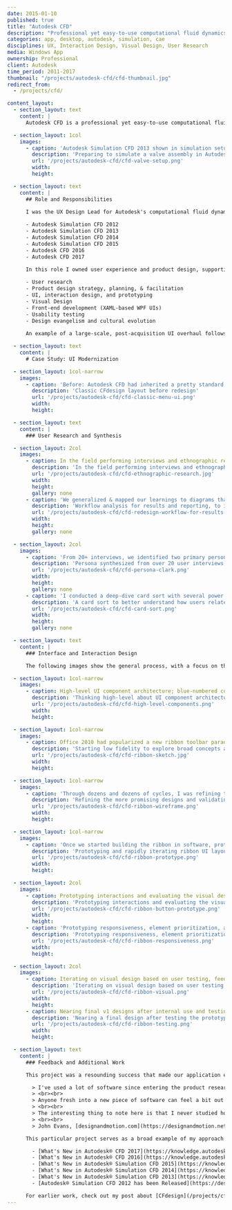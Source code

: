 ```yaml
---
date: 2015-01-10
published: true
title: "Autodesk CFD"
description: "Professional yet easy-to-use computational fluid dynamics (CFD) tools for engineers"
categories: app, desktop, autodesk, simulation, cae
disciplines: UX, Interaction Design, Visual Design, User Research
media: Windows App
ownership: Professional
client: Autodesk
time_period: 2011-2017
thumbnail: "/projects/autodesk-cfd/cfd-thumbnail.jpg"
redirect_from: 
  - /projects/cfd/

content_layout:
  - section_layout: text
    content: |
      Autodesk CFD is a professional yet easy-to-use computational fluid dynamics (CFD) tool for engineers; in other words, an approachable way to simulate fluid flow and heat transfer to understand how designs will perform in the real world. It is used to simulate everything from pumps & valves, to electronics cooling, to aero & hydrodynamics, to HVAC systems in buildings. Our product is designed with the belief that simulating design performance virtually, early, and often in the product lifecycle results in cheaper and better-performing real-world designs, with faster time to market.

  - section_layout: 1col
    images:
      - caption: 'Autodesk Simulation CFD 2013 shown in simulation setup mode'
        description: 'Preparing to simulate a valve assembly in Autodesk CFD'
        url: '/projects/autodesk-cfd/cfd-valve-setup.png'
        width:
        height:

  - section_layout: text
    content: |
      ## Role and Responsibilities

      I was the UX Design Lead for Autodesk's computational fluid dynamics (CFD) apps from 2011 until 2017, supporting the following successful releases:
      
      - Autodesk Simulation CFD 2012
      - Autodesk Simulation CFD 2013
      - Autodesk Simulation CFD 2014
      - Autodesk Simulation CFD 2015
      - Autodesk CFD 2016
      - Autodesk CFD 2017

      In this role I owned user experience and product design, supporting most new development initiatives. Responsibilities include:
      
      - User research
      - Product design strategy, planning, & facilitation
      - UI, interaction design, and prototyping
      - Visual Design
      - Front-end development (XAML-based WPF UIs)
      - Usability testing
      - Design evangelism and cultural evolution
      
      An example of a large-scale, post-acquisition UI overhaul follows.

  - section_layout: text
    content: | 
      # Case Study: UI Modernization

  - section_layout: 1col-narrow
    images:
      - caption: 'Before: Autodesk CFD had inherited a pretty standard Windows UI (for the time) consisting of application-level menus and 24px docking toolbars. As the software had grown, the toolbars had become a mix of file operations, view controls, selection methods, commands, and mode toggles. There were two primary modes that were not strongly differentiated and a few secondary. The left-docked "Design Study Bar" worked quite well with a top-down approach but felt discontinuous from the other UI. The "in canvas" controls felt like they had been layered in as an afterthought.'
        description: 'Classic CFdesign layout before redesign'
        url: '/projects/autodesk-cfd/cfd-classic-menu-ui.png'
        width:
        height:

  - section_layout: text
    content: |
      ### User Research and Synthesis

  - section_layout: 2col
    images:
      - caption: In the field performing interviews and ethnographic research to learn about user workflows
        description: 'In the field performing interviews and ethnographic research to learn about user workflows'
        url: '/projects/autodesk-cfd/cfd-ethnographic-research.jpg'
        width:
        height:
        gallery: none
      - caption: 'We generalized & mapped our learnings to diagrams that would inform the updated software workflows; these broke down by simulation setup, results processing, reporting, and design comparison (intentionally blurred)'
        description: 'Workflow analysis for results and reporting, to inform redesign'
        url: '/projects/autodesk-cfd/cfd-redesign-workflow-for-results.png'
        width:
        height:
        gallery: none

  - section_layout: 2col
    images:
      - caption: 'From 20+ interviews, we identified two primary personas with distinct needs and goals: a full-time simulation analyst and a design engineer who used simulation infrequently at key points in their design process (intentionally blurred)'
        description: 'Persona synthesized from over 20 user interviews, for the infrequent simulation user (intentionally blurred)'
        url: '/projects/autodesk-cfd/cfd-persona-clark.png'
        width:
        height:
        gallery: none
      - caption: 'I conducted a deep-dive card sort with several power users to better understand how they related various modes, commands, and operations'
        description: 'A card sort to better understand how users related various commands and operations'
        url: '/projects/autodesk-cfd/cfd-card-sort.png'
        width:
        height:
        gallery: none

  - section_layout: text
    content: |
      ### Interface and Interaction Design

      The following images show the general process, with a focus on the ribbon toolbar since it is the primary interface: starting from low-fi sketches exploring broad design concepts, to digital wireframes, to mockups, to actual UI prototyping, and finally to polishing the icons and visual design.

  - section_layout: 1col-narrow
    images:
      - caption: High-level UI component architecture; blue-numbered components were part of the redesign while green-lettered were untouched components
        description: 'Thinking high-level about UI component architecture'
        url: '/projects/autodesk-cfd/cfd-high-level-components.png'
        width:
        height:

  - section_layout: 1col-narrow
    images:
      - caption: Office 2010 had popularized a new ribbon toolbar paradigm and Autodesk had embraced it in its flagship products. Microsoft and Autodesk research showed major usability improvements across the board, so this is the direction we embarked on. Here, I started with low-fidelity sketches to explore broad concepts and constraints including left-to-right vs. free-form flows, mode selection at different levels, context tabs vs. context panels, and high-level layouts. 
        description: 'Starting low fidelity to explore broad concepts and constraints'
        url: '/projects/autodesk-cfd/cfd-ribbon-sketch.jpg'
        width:
        height:

  - section_layout: 1col-narrow
    images:
      - caption: 'Through dozens and dozens of cycles, I was refining the more promising designs and validating iterations with internal subject matter experts from services & support. The primary modes were split by ribbon tab, e.g. Setup, Results, and Manage. Each tab generally followed a left-to-right flow, with sub-modes centered in the ribbon toolbar. Each sub-mode activated a context panel (green) with commands and controls exclusive to that mode.'
        description: 'Refining the more promising designs and validating iterations with internal experts'
        url: '/projects/autodesk-cfd/cfd-ribbon-wireframe.png'
        width:
        height:  

  - section_layout: 1col-narrow
    images:
      - caption: 'Once we started building the ribbon in software, prototyping and rapid iteration were made easy with Microsoft Expression Blend. The WPF framework enabled me to design the ribbon layout, microinteractions, and behaviors while engineering worked on connecting functionality within the application. I could simply export updated XAML files to a folder in the installation directory to see my updates immediately working in code.'
        description: 'Prototyping and rapidly iterating ribbon UI layouts'
        url: '/projects/autodesk-cfd/cfd-ribbon-prototype.png'
        width:
        height:

  - section_layout: 2col
    images:
      - caption: Prototyping interactions and evaluating the visual design styling of the live component
        description: 'Prototyping interactions and evaluating the visual design'
        url: '/projects/autodesk-cfd/cfd-ribbon-button-prototype.png'
        width:
        height:
      - caption: 'Prototyping responsiveness, element prioritization, and window-resizing interactions'
        description: 'Prototyping responsiveness, element prioritization, and resize interactions'
        url: '/projects/autodesk-cfd/cfd-ribbon-responsiveness.png'
        width:
        height:

  - section_layout: 2col
    images:
      - caption: Iterating on visual design based on user testing, feedback, and design principles
        description: 'Iterating on visual design based on user testing, feedback, and design principles'
        url: '/projects/autodesk-cfd/cfd-ribbon-visual.png'
        width:
        height:
      - caption: Nearing final v1 designs after internal use and testing the prototypes with real users
        description: 'Nearing a final design after testing the prototypes with users'
        url: '/projects/autodesk-cfd/cfd-ribbon-testing.png'
        width:
        height:

  - section_layout: text
    content: |
      ### Feedback and Additional Work

      This project was a resounding success that made our application easier to learn and use. We ended up finishing ahead of schedule thanks to an incredible engineering team and great tooling from Microsoft. In the end, nothing is as satisfying as positive user feedback:

        > I've used a lot of software since entering the product research field. Some were not too difficult to figure out, while others did require a bit of study to get running. Autodesk Simulation CFD 2013 is one of the easiest I've encountered.
        > <br><br>
        > Anyone fresh into a new piece of software can feel a bit out of sorts, but CFD is laid out in my favorite manner: a progressive ribbon. By this, I mean a ribbon layout that works from left to right in the general order that parallels the standard workflows expected.
        > <br><br>
        > The interesting thing to note here is that I never studied how to manipulate planes in CFD. I just followed my instincts, and the tools were there. Nice job usability.
        > <br><br>
        > John Evans, [designandmotion.com](https://designandmotion.net/autodesk/simulation-cfd-getting-up-to-speed-fast/)

      This particular project serves as a broad example of my approach and my varied, technical skillset as a designer. I have designed a majority of the new and redesigned features in the products listed above, so am happy to answer additional questions and requests. For a list of what's new in each release, see the Autodesk Knowledge Network articles:

        - [What's New in Autodesk® CFD 2017](https://knowledge.autodesk.com/support/cfd/learn-explore/caas/CloudHelp/cloudhelp/2017/ENU/SimCFD-WhatsNew/files/GUID-E68DA961-6B90-41D7-AFA0-FD771EDB60F9-htm.html)
        - [What's New in Autodesk® CFD 2016](https://knowledge.autodesk.com/support/cfd/learn-explore/caas/CloudHelp/cloudhelp/2017/ENU/SimCFD-WhatsNew/files/GUID-A27F10AE-67C6-45CB-959F-0F2074F4D131-htm.html)
        - [What's New in Autodesk® Simulation CFD 2015](https://knowledge.autodesk.com/support/cfd/learn-explore/caas/CloudHelp/cloudhelp/2017/ENU/SimCFD-WhatsNew/files/GUID-2426C8BE-99E3-4775-9691-6D788E46F365-htm.html)
        - [What's New in Autodesk® Simulation CFD 2014](https://knowledge.autodesk.com/support/cfd/learn-explore/caas/CloudHelp/cloudhelp/2014/ENU/SimCFD/files/GUID-6DF7343A-F2F7-4270-9B1D-26C486338C5C-htm.html)
        - [What's New in Autodesk® Simulation CFD 2013](https://knowledge.autodesk.com/support/cfd/learn-explore/caas/CloudHelp/cloudhelp/2015/ENU/SimCFD-WhatsNew/files/GUID-8739DAC9-3B71-4092-A5C7-EC06B95DE2B0-htm.html)
        - [Autodesk® Simulation CFD 2012 has been Released](https://designandmotion.net/design-2/manufacturing-design/simulation-cfd-released/)

      For earlier work, check out my post about [CFdesign](/projects/cfdesign/).
---
```

